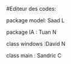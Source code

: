 #Editeur des codes:

package model: Saad L

package IA : Tuan N

class windows :David N

class main : Sandric C
